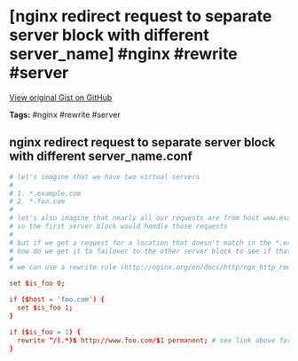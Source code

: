 # [nginx redirect request to separate server block with different server_name] #nginx #rewrite #server

[View original Gist on GitHub](https://gist.github.com/Integralist/dcee6630903658a6b84b5bcb11ac4d5b)

**Tags:** #nginx #rewrite #server

## nginx redirect request to separate server block with different server_name.conf

```conf
# let's imagine that we have two virtual servers
#
# 1. *.example.com
# 2. *.foo.com
#
# let's also imagine that nearly all our requests are from host www.example.com
# so the first server block would handle those requests
#
# but if we get a request for a location that doesn't match in the *.example.com
# how do we get it to failover to the other server block to see if that has the path?
#
# we can use a rewrite rule (http://nginx.org/en/docs/http/ngx_http_rewrite_module.html#rewrite)...

set $is_foo 0;

if ($host = 'foo.com') {
  set $is_foo 1;
}

if ($is_foo = 1) {
  rewrite ^/(.*)$ http://www.foo.com/$1 permanent; # see link above for the various flag options
}  
```

